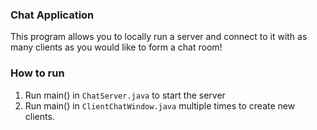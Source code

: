 ### Chat Application

This program allows you to locally run a server and connect to it with as many clients as you would like to form a chat room! <br>

### How to run
1. Run main() in `ChatServer.java` to start the server
2. Run main() in `ClientChatWindow.java` multiple times to create new clients.
